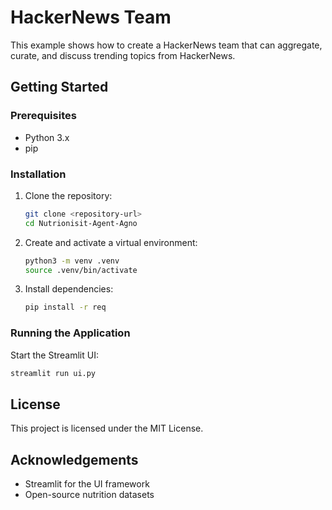 # HackerNews Team

This example shows how to create a HackerNews team that can aggregate, curate, and discuss trending topics from HackerNews.



## Getting Started

### Prerequisites

- Python 3.x
- pip

### Installation

1. Clone the repository:
    ```bash
    git clone <repository-url>
    cd Nutrionisit-Agent-Agno
    ```

2. Create and activate a virtual environment:
    ```bash
    python3 -m venv .venv
    source .venv/bin/activate
    ```

3. Install dependencies:
    ```bash
    pip install -r req
    ```

### Running the Application

Start the Streamlit UI:
```bash
streamlit run ui.py
```

## License

This project is licensed under the MIT License.

## Acknowledgements

- Streamlit for the UI framework
- Open-source nutrition datasets
